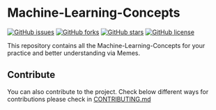 # Machine-Learning-Concepts

[![GitHub issues](https://img.shields.io/github/issues/Team69coders/Machine-Learning-Concepts.svg)](https://github.com/Team69coders/Machine-Learning-Concepts/issues) [![GitHub forks](https://img.shields.io/github/forks/Team69coders/Machine-Learning-Concepts.svg)](https://github.com/Team69coders/Machine-Learning-Concepts/network) [![GitHub stars](https://img.shields.io/github/stars/Team69coders/Machine-Learning-Concepts.svg)](https://github.com/Team69coders/Machine-Learning-Concepts/stargazers) [![GitHub license](https://img.shields.io/github/license/Team69coders/Machine-Learning-Concepts.svg)](https://github.com/Team69coders/Machine-Learning-Concepts/blob/master/LICENSE)

This repository contains all the Machine-Learning-Concepts for your practice and better understanding via Memes.

## Contribute

You can also contribute to the project. Check below different ways for contributions please check in [CONTRIBUTING.md](https://github.com/Team69coders/Machine-Learning-Concepts/blob/master/CONTRIBUTING.md)
